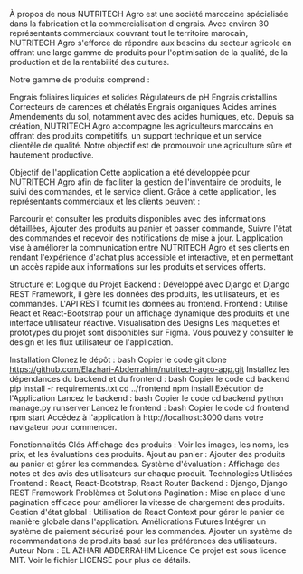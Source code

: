 À propos de nous
NUTRITECH Agro est une société marocaine spécialisée dans la fabrication et la commercialisation d'engrais. Avec environ 30 représentants commerciaux couvrant tout le territoire marocain, NUTRITECH Agro s'efforce de répondre aux besoins du secteur agricole en offrant une large gamme de produits pour l'optimisation de la qualité, de la production et de la rentabilité des cultures.

Notre gamme de produits comprend :

Engrais foliaires liquides et solides
Régulateurs de pH
Engrais cristallins
Correcteurs de carences et chélatés
Engrais organiques
Acides aminés
Amendements du sol, notamment avec des acides humiques, etc.
Depuis sa création, NUTRITECH Agro accompagne les agriculteurs marocains en offrant des produits compétitifs, un support technique et un service clientèle de qualité. Notre objectif est de promouvoir une agriculture sûre et hautement productive.

Objectif de l'application
Cette application a été développée pour NUTRITECH Agro afin de faciliter la gestion de l'inventaire de produits, le suivi des commandes, et le service client. Grâce à cette application, les représentants commerciaux et les clients peuvent :

Parcourir et consulter les produits disponibles avec des informations détaillées,
Ajouter des produits au panier et passer commande,
Suivre l'état des commandes et recevoir des notifications de mise à jour.
L'application vise à améliorer la communication entre NUTRITECH Agro et ses clients en rendant l'expérience d'achat plus accessible et interactive, et en permettant un accès rapide aux informations sur les produits et services offerts.

Structure et Logique du Projet
Backend : Développé avec Django et Django REST Framework, il gère les données des produits, les utilisateurs, et les commandes. L'API REST fournit les données au frontend.
Frontend : Utilise React et React-Bootstrap pour un affichage dynamique des produits et une interface utilisateur réactive.
Visualisation des Designs
Les maquettes et prototypes du projet sont disponibles sur Figma. Vous pouvez y consulter le design et les flux utilisateur de l'application.

Installation
Clonez le dépôt :
bash
Copier le code
git clone https://github.com/Elazhari-Abderrahim/nutritech-agro-app.git
Installez les dépendances du backend et du frontend :
bash
Copier le code
cd backend
pip install -r requirements.txt
cd ../frontend
npm install
Exécution de l'Application
Lancez le backend :
bash
Copier le code
cd backend
python manage.py runserver
Lancez le frontend :
bash
Copier le code
cd frontend
npm start
Accédez à l'application à http://localhost:3000 dans votre navigateur pour commencer.

Fonctionnalités Clés
Affichage des produits : Voir les images, les noms, les prix, et les évaluations des produits.
Ajout au panier : Ajouter des produits au panier et gérer les commandes.
Système d'évaluation : Affichage des notes et des avis des utilisateurs sur chaque produit.
Technologies Utilisées
Frontend : React, React-Bootstrap, React Router
Backend : Django, Django REST Framework
Problèmes et Solutions
Pagination : Mise en place d'une pagination efficace pour améliorer la vitesse de chargement des produits.
Gestion d'état global : Utilisation de React Context pour gérer le panier de manière globale dans l'application.
Améliorations Futures
Intégrer un système de paiement sécurisé pour les commandes.
Ajouter un système de recommandations de produits basé sur les préférences des utilisateurs.
Auteur
Nom : EL AZHARI ABDERRAHIM
Licence
Ce projet est sous licence MIT. Voir le fichier LICENSE pour plus de détails.
